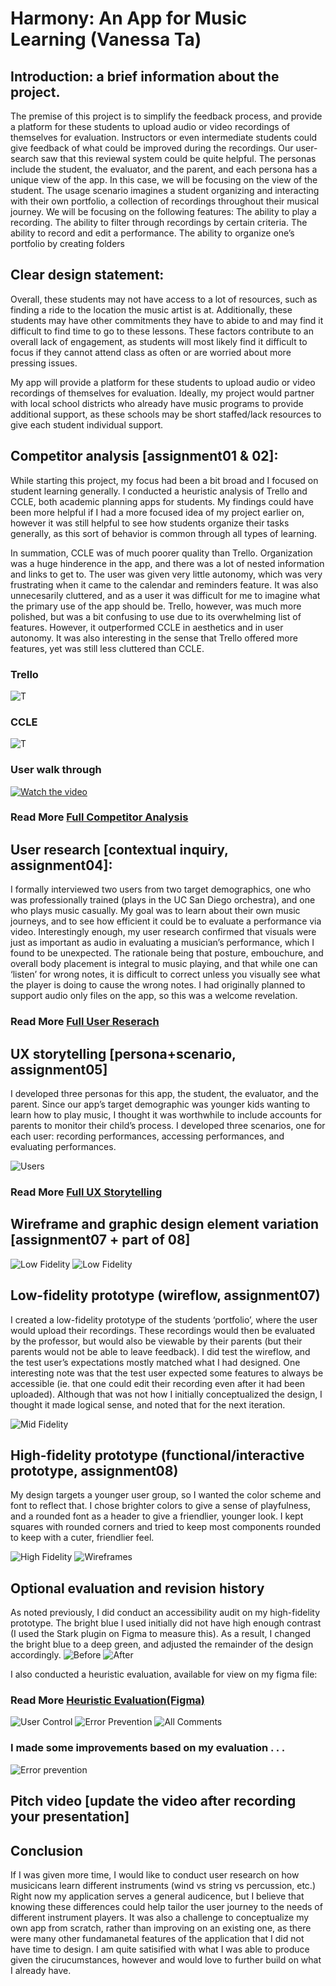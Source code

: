 # Harmony: An App for Music Learning (Vanessa Ta)

## Introduction: a brief information about the project. 
The premise of this project is to simplify the feedback process, and provide a platform for these students to upload audio or video recordings of themselves for evaluation. Instructors or even intermediate students could give feedback of what could be improved during the recordings. Our user-search saw that this reviewal system could be quite helpful. The personas include the student, the evaluator, and the parent, and each persona has a unique view of the app. In this case, we will be focusing on the view of the student. The usage scenario imagines a student organizing and interacting with their own portfolio, a collection of recordings throughout their musical journey. We will be focusing on the following features: 
The ability to play a recording.
The ability to filter through recordings by certain criteria.
The ability to record and edit a performance.
The ability to organize one’s portfolio by creating folders

## Clear design statement: 
Overall, these students may not have access to a lot of resources, such as finding a ride to the location the music artist is at. Additionally, these students may have other commitments they have to abide to and may find it difficult to find time to go to these lessons. These factors contribute to an overall lack of engagement, as students will most likely find it difficult to focus if they cannot attend class as often or are worried about more pressing issues. 

My app will provide a platform for these students to upload audio or video recordings of themselves for evaluation. Ideally, my project would partner with local school districts who already have music programs to provide additional support, as these schools may be short staffed/lack resources to give each student individual support.

## Competitor analysis [assignment01 & 02]:
While starting this project, my focus had been a bit broad and I focused on student learning generally. I conducted a heuristic analysis of Trello and CCLE, both academic planning apps for students. My findings could have been more helpful if I had a more focused idea of my project earlier on, however it was still helpful to see how students organize their tasks generally, as this sort of behavior is common through all types of learning. 

In summation, CCLE was of much poorer quality than Trello. Organization was a huge hinderence in the app, and there was a lot of nested information and links to get to. The user was given very little autonomy, which was very frustrating when it came to the calendar and reminders feature. It was also unnecesarily cluttered, and as a user it was difficult for me to imagine what the primary use of the app should be. Trello, however, was much more polished, but was a bit confusing to use due to its overwhelming list of features. However, it outperformed CCLE in aesthetics and in user autonomy. It was also interesting in the sense that Trello offered more features, yet was still less cluttered than CCLE.

### Trello
![T](dh150_trello.png)

### CCLE
![T](dh150_ccle.png)

### User walk through
[![Watch the video](dh150_thumbnail.png)](https://youtu.be/T-D1KVIuvjA)

### Read More [Full Competitor Analysis](https://vcta99.github.io/DH150/assignment01)

## User research [contextual inquiry, assignment04]:
I formally interviewed two users from two target demographics, one who was professionally trained (plays in the UC San Diego orchestra), and one who plays music casually. My goal was to learn about their own music journeys, and to see how efficient it could be to evaluate a performance via video. Interestingly enough, my user research confirmed that visuals were just as important as audio in evaluating a musician’s performance, which I found to be unexpected. The rationale being that posture, embouchure, and overall body placement is integral to music playing, and that while one can ‘listen’ for wrong notes, it is difficult to correct unless you visually see what the player is doing to cause the wrong notes. I had originally planned to support audio only files on the app, so this was a welcome revelation.

### Read More [Full User Reserach](https://vcta99.github.io/DH150/ASSIGNMENT_04)

## UX storytelling [persona+scenario, assignment05]
I developed three personas for this app, the student, the evaluator, and the parent. Since our app’s target demographic was younger kids wanting to learn how to play music, I thought it was worthwhile to include accounts for parents to monitor their child’s process. I developed three scenarios, one for each user: recording performances, accessing performances, and evaluating performances. 

![Users](dh150_users-01.png)

### Read More [Full UX Storytelling](https://docs.google.com/document/d/1pRCts9UONrtibUF1LR1w_9zvTd58NjbpCZb22IOHt2E/edit?usp=sharing)

## Wireframe and graphic design element variation [assignment07 + part of 08]

![Low Fidelity](dh150_lowfid1.png)
![Low Fidelity](dh150_lowfid2.png)

## Low-fidelity prototype (wireflow, assignment07)
I created a low-fidelity prototype of the students ‘portfolio’, where the user would upload their recordings. These recordings would then be evaluated by the professor, but would also be viewable by their parents (but their parents would not be able to leave feedback). I did test the wireflow, and the test user’s expectations mostly matched what I had designed. One interesting note was that the test user expected some features to always be accessible (ie. that one could edit their recording even after it had been uploaded). Although that was not how I initially conceptualized the design, I thought it made logical sense, and noted that for the next iteration.

![Mid Fidelity](dh150_midfid.png)

## High-fidelity prototype (functional/interactive prototype, assignment08)
My design targets a younger user group, so I wanted the color scheme and font to reflect that. I chose brighter colors to give a sense of playfulness, and a rounded font as a header to give a friendlier, younger look. I kept squares with rounded corners and tried to keep most components rounded to keep with a cuter, friendlier feel.

![High Fidelity](dh150_highfid.png)
![Wireframes](dh150_wireflow.png)

## Optional evaluation and revision history 
As noted previously, I did conduct an accessibility audit on my high-fidelity prototype. The bright blue I used initially did not have high enough contrast (I used the Stark plugin on Figma to measure this). As a result, I changed the bright blue to a deep green, and adjusted the remainder of the design accordingly. 
![Before](dh150_before.png)
![After](dh150_after.png)

I also conducted a heuristic evaluation, available for view on my figma file:

### Read More [Heuristic Evaluation(Figma)](https://www.figma.com/file/dwtQhWag9RkM8AIiQlkv0N/Hi-Fidelity-Wire-Frames)
![User Control](dh150_eval1.png)
![Error Prevention](dh150_eval2.png)
![All Comments](dh150_eval.png)

### I made some improvements based on my evaluation . . .

![Error prevention](dh150_revision.png)

## Pitch video [update the video after recording your presentation]

## Conclusion
If I was given more time, I would like to conduct user research on how musicicans learn different instruments (wind vs string vs percussion, etc.) Right now my application serves a general audicence, but I believe that knowing these differences could help tailor the user journey to the needs of different instrument players. It was also a challenge to conceptualize my own app from scratch, rather than improving on an existing one, as there were many other fundamanetal features of the application that I did not have time to design. I am quite satisified with what I was able to produce given the cirucumstances, however and would love to further build on what I already have. 

